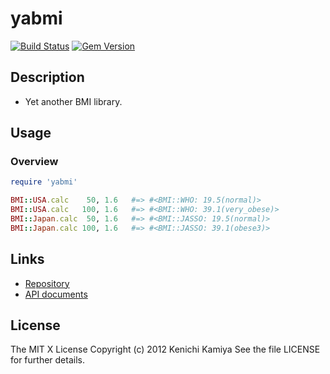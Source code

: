 # yabmi

[![Build Status](https://github.com/kachick/yabmi/actions/workflows/test_behaviors.yml/badge.svg?branch=main)](https://github.com/kachick/yabmi/actions/workflows/test_behaviors.yml/?branch=main)
[![Gem Version](https://badge.fury.io/rb/yabmi.svg)](https://badge.fury.io/rb/yabmi)

## Description

- Yet another BMI library.

## Usage

### Overview

```ruby
require 'yabmi'

BMI::USA.calc    50, 1.6   #=> #<BMI::WHO: 19.5(normal)>
BMI::USA.calc   100, 1.6   #=> #<BMI::WHO: 39.1(very_obese)>
BMI::Japan.calc  50, 1.6   #=> #<BMI::JASSO: 19.5(normal)>
BMI::Japan.calc 100, 1.6   #=> #<BMI::JASSO: 39.1(obese3)>
```

## Links

- [Repository](https://github.com/kachick/yabmi)
- [API documents](https://kachick.github.io/yabmi/)

## License

The MIT X License
Copyright (c) 2012 Kenichi Kamiya
See the file LICENSE for further details.
